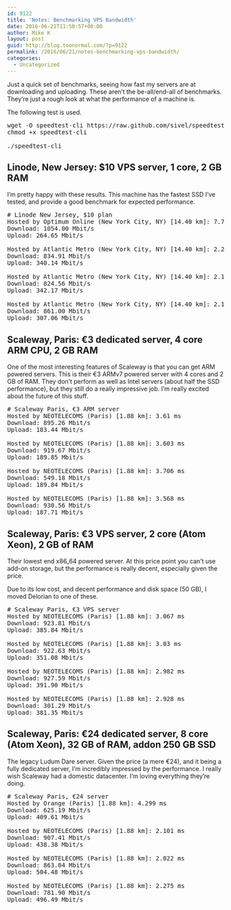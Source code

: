 ```yaml
---
id: 9122
title: 'Notes: Benchmarking VPS Bandwidth'
date: 2016-06-21T11:50:57+00:00
author: Mike K
layout: post
guid: http://blog.toonormal.com/?p=9122
permalink: /2016/06/21/notes-benchmarking-vps-bandwidth/
categories:
  - Uncategorized
---
```

Just a quick set of benchmarks, seeing how fast my servers are at downloading and uploading. These aren&#8217;t the be-all/end-all of benchmarks. They&#8217;re just a rough look at what the performance of a machine is.

The following test is used.

<pre class="lang:default decode:true " >wget -O speedtest-cli https://raw.github.com/sivel/speedtest-cli/master/speedtest_cli.py
chmod +x speedtest-cli

./speedtest-cli</pre>

## Linode, New Jersey: $10 VPS server, 1 core, 2 GB RAM

I&#8217;m pretty happy with these results. This machine has the fastest SSD I&#8217;ve tested, and provide a good benchmark for expected performance.

<pre class="lang:default decode:true " ># Linode New Jersey, $10 plan
Hosted by Optimum Online (New York City, NY) [14.40 km]: 7.7 ms
Download: 1054.00 Mbit/s
Upload: 264.65 Mbit/s

Hosted by Atlantic Metro (New York City, NY) [14.40 km]: 2.265 ms
Download: 834.91 Mbit/s
Upload: 340.14 Mbit/s

Hosted by Atlantic Metro (New York City, NY) [14.40 km]: 2.127 ms
Download: 824.56 Mbit/s
Upload: 342.17 Mbit/s

Hosted by Atlantic Metro (New York City, NY) [14.40 km]: 2.178 ms
Download: 861.00 Mbit/s
Upload: 307.06 Mbit/s</pre>

## Scaleway, Paris: €3 dedicated server, 4 core ARM CPU, 2 GB RAM

One of the most interesting features of Scaleway is that you can get ARM powered servers. This is their €3 ARMv7 powered server with 4 cores and 2 GB of RAM. They don&#8217;t perform as well as Intel servers (about half the SSD performance), but they still do a really impressive job. I&#8217;m really excited about the future of this stuff.

<pre class="lang:default decode:true " ># Scaleway Paris, €3 ARM server
Hosted by NEOTELECOMS (Paris) [1.88 km]: 3.61 ms
Download: 895.26 Mbit/s
Upload: 183.44 Mbit/s

Hosted by NEOTELECOMS (Paris) [1.88 km]: 3.603 ms
Download: 919.67 Mbit/s
Upload: 189.85 Mbit/s

Hosted by NEOTELECOMS (Paris) [1.88 km]: 3.706 ms
Download: 549.18 Mbit/s
Upload: 189.84 Mbit/s

Hosted by NEOTELECOMS (Paris) [1.88 km]: 3.568 ms
Download: 930.56 Mbit/s
Upload: 187.71 Mbit/s</pre>

## Scaleway, Paris: €3 VPS server, 2 core (Atom Xeon), 2 GB of RAM

Their lowest end x86_64 powered server. At this price point you can&#8217;t use add-on storage, but the performance is really decent, especially given the price. 

Due to its low cost, and decent performance and disk space (50 GB), I moved Delorian to one of these.

<pre class="lang:default decode:true " ># Scaleway Paris, €3 VPS server
Hosted by NEOTELECOMS (Paris) [1.88 km]: 3.067 ms
Download: 923.81 Mbit/s
Upload: 385.84 Mbit/s

Hosted by NEOTELECOMS (Paris) [1.88 km]: 3.03 ms
Download: 922.63 Mbit/s
Upload: 351.08 Mbit/s

Hosted by NEOTELECOMS (Paris) [1.88 km]: 2.982 ms
Download: 927.59 Mbit/s
Upload: 391.90 Mbit/s

Hosted by NEOTELECOMS (Paris) [1.88 km]: 2.928 ms
Download: 301.29 Mbit/s
Upload: 381.35 Mbit/s</pre>

## Scaleway, Paris: €24 dedicated server, 8 core (Atom Xeon), 32 GB of RAM, addon 250 GB SSD

The legacy Ludum Dare server. Given the price (a mere €24), and it being a fully dedicated server, I&#8217;m incredibly impressed by the performance. I really wish Scaleway had a domestic datacenter. I&#8217;m loving everything they&#8217;re doing.

<pre class="lang:default decode:true " ># Scaleway Paris, €24 server
Hosted by Orange (Paris) [1.88 km]: 4.299 ms
Download: 625.19 Mbit/s
Upload: 409.61 Mbit/s

Hosted by NEOTELECOMS (Paris) [1.88 km]: 2.101 ms
Download: 907.41 Mbit/s
Upload: 438.38 Mbit/s

Hosted by NEOTELECOMS (Paris) [1.88 km]: 2.022 ms
Download: 863.04 Mbit/s
Upload: 504.48 Mbit/s

Hosted by NEOTELECOMS (Paris) [1.88 km]: 2.275 ms
Download: 781.90 Mbit/s
Upload: 496.49 Mbit/s</pre>